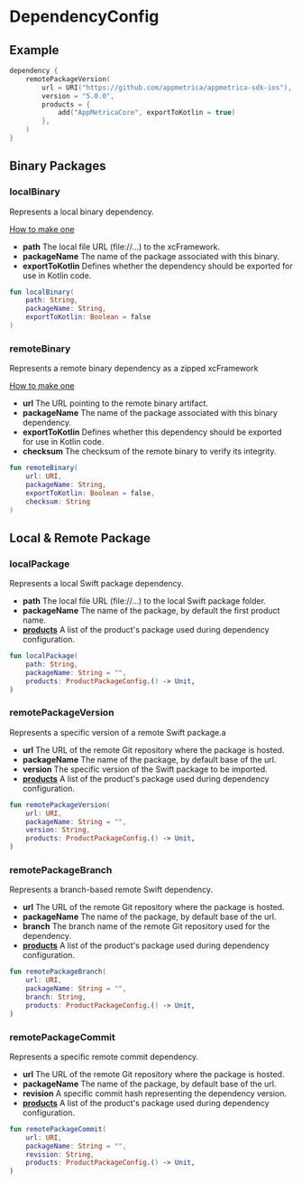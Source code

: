 # DependencyConfig

## Example

```Kotlin
dependency {
    remotePackageVersion(
        url = URI("https://github.com/appmetrica/appmetrica-sdk-ios"),
        version = "5.0.0",
        products = {
            add("AppMetricaCore", exportToKotlin = true)
        },
    )
}
```

## Binary Packages

### localBinary

Represents a local binary dependency.

<a href="https://www.avanderlee.com/swift/binary-targets-swift-package-manager/#local-binary-targets">How to make
one</a>

* **path** The local file URL (file://...) to the xcFramework.
* **packageName** The name of the package associated with this binary.
* **exportToKotlin** Defines whether the dependency should be exported for use in Kotlin code.

```kotlin
fun localBinary(
    path: String,
    packageName: String,
    exportToKotlin: Boolean = false
)
```

### remoteBinary

Represents a remote binary dependency as a zipped xcFramework

[How to make one](https://www.avanderlee.com/swift/binary-targets-swift-package-manager/#defining-a-binary-target)

* **url** The URL pointing to the remote binary artifact.
* **packageName** The name of the package associated with this binary dependency.
* **exportToKotlin** Defines whether this dependency should be exported for use in Kotlin code.
* **checksum** The checksum of the remote binary to verify its integrity.

```kotlin
fun remoteBinary(
    url: URI,
    packageName: String,
    exportToKotlin: Boolean = false,
    checksum: String
)
```

## Local & Remote Package

### localPackage

Represents a local Swift package dependency.

* **path** The local file URL (file://...) to the local Swift package folder.
* **packageName** The name of the package, by default the first product name.
* **[products](productPackageConfig.md)** A list of the product's package used during dependency configuration.

```kotlin
fun localPackage(
    path: String,
    packageName: String = "",
    products: ProductPackageConfig.() -> Unit,
)
```

### remotePackageVersion

Represents a specific version of a remote Swift package.a

* **url** The URL of the remote Git repository where the package is hosted.
* **packageName** The name of the package, by default base of the url.
* **version** The specific version of the Swift package to be imported.
* **[products](productPackageConfig.md)** A list of the product's package used during dependency configuration.

```kotlin
fun remotePackageVersion(
    url: URI,
    packageName: String = "",
    version: String,
    products: ProductPackageConfig.() -> Unit,
)
```

### remotePackageBranch

Represents a branch-based remote Swift dependency.

* **url** The URL of the remote Git repository where the package is hosted.
* **packageName** The name of the package, by default base of the url.
* **branch** The branch name of the remote Git repository used for the dependency.
* **[products](productPackageConfig.md)** A list of the product's package used during dependency configuration.

```kotlin
fun remotePackageBranch(
    url: URI,
    packageName: String = "",
    branch: String,
    products: ProductPackageConfig.() -> Unit,
)
```

### remotePackageCommit

Represents a specific remote commit dependency.

* **url** The URL of the remote Git repository where the package is hosted.
* **packageName** The name of the package, by default base of the url.
* **revision** A specific commit hash representing the dependency version.
* **[products](productPackageConfig.md)** A list of the product's package used during dependency configuration.

```kotlin
fun remotePackageCommit(
    url: URI,
    packageName: String = "",
    revision: String,
    products: ProductPackageConfig.() -> Unit,
)
```




